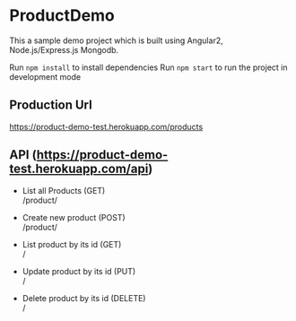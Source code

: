 # ProductDemo

This a sample demo project which is built using Angular2, Node.js/Express.js Mongodb.

Run `npm install` to install dependencies
Run `npm start` to run the project in development mode

## Production Url

https://product-demo-test.herokuapp.com/products


## API (https://product-demo-test.herokuapp.com/api)

* List all Products (GET)<br/>
  /product/<br/>

* Create new product (POST)<br/>
 /product/<br/>

* List product by its id (GET)<br/>
  /<productId><br/>

* Update product by its id (PUT)<br/>
  /<productId><br/>

* Delete product by its id (DELETE)<br/>
  /<productId><br/>
